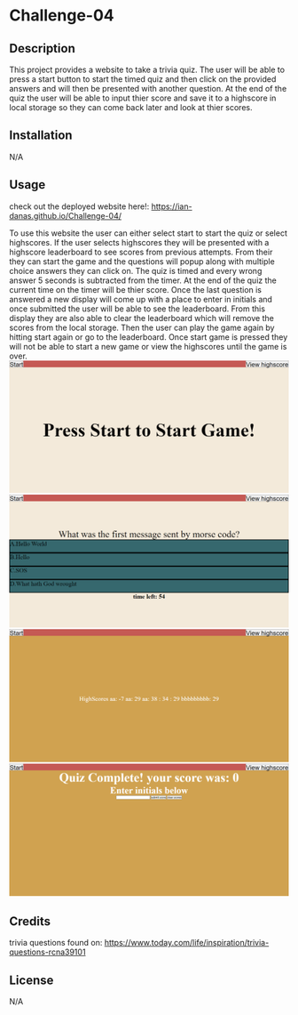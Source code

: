# Challenge-04
## Description

This project provides a website to take a trivia quiz. The user will be able to press a start button to start the timed quiz and then click on the provided answers and will then be presented with another question. At the end of the quiz the user will be able to input thier score and save it to a highscore in local storage so they can come back later and look at thier scores.

## Installation
N/A

## Usage
check out the deployed website here!: https://ian-danas.github.io/Challenge-04/

To use this website the user can either select start to start the quiz or select highscores. If the user selects highscores they will be presented with a highscore leaderboard to see scores from previous attempts. From their they can start the game and the questions will popup along with multiple choice answers they can click on. The quiz is timed and every wrong answer 5 seconds is subtracted from the timer. At the end of the quiz the current time on the timer will be thier score. Once the last question is answered a new display will come up with a place to enter in initials and once submitted the user will be able to see the leaderboard. From this display they are also able to clear the leaderboard which will remove the scores from the local storage. Then the user can play the game again by hitting start again or go to the leaderboard. Once start game is pressed they will not be able to start a new game or view the highscores until the game is over.
![Alt text](./Assets/loadScrren.png "game home screen")
![Alt text](./Assets/gamePlayScreen.png "game during quiz")
![Alt text](./Assets/highscoreScreen.png "highscore screen")
![Alt text](./Assets/endGameScreen.png "end of game screen")


## Credits
trivia questions found on: https://www.today.com/life/inspiration/trivia-questions-rcna39101

## License
N/A